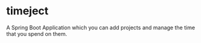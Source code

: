 # timeject
A Spring Boot Application which you can add projects and manage the time that you spend on them.
